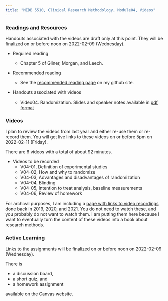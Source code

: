 ```yaml
---
title: "MEDB 5510, Clinical Research Methodology, Module04, Videos"
---
```


### Readings and Resources

Handouts associated with the videos are draft only at this point. They will be finalized on or before noon on 2022-02-09 (Wednesday).

+ Required reading
  + Chapter 5 of Gliner, Morgan, and Leech.

+ Recommended reading
  + See the [recommended reading page][git2] on my github site.

+ Handouts associated with videos
  + Video04. Randomization. Slides and speaker notes available in [pdf format][git1]

### Videos

I plan to review the videos from last year and either re-use them or re-record them. You will get live links to these videos on or before 5pm on 2022-02-11 (Friday).

There are 6 videos with a total of about 92 minutes.

+ Videos to be recorded
  + V04-01, Definition of experimental studies
  + V04-02, How and why to randomize
  + V04-03, Advantages and disadvantages of randomization
  + V04-04, Blinding
  + V04-05, Intention to treat analysis, baseline measurements
  + V04-06, Review of homework

For archival purposes, I am including a [page with links to video recordings][git0] done back in 2019, 2020, and 2021. You do not need to watch these, and you probably do not want to watch them. I am putting them here because I want to eventually turn the content of these videos into a book about research methods.

### Active Learning

Links to the assignments will be finalized on or before noon on 2022-02-09 (Wednesday).

There is

+ a discussion board,
+ a short quiz, and
+ a homework assignment

available on the Canvas website.

[git0]: https://github.com/pmean/classes/blob/master/clinical-research-methodology/modules/5510-99-videos.md
[git1]: https://github.com/pmean/classes/blob/master/clinical-research-methodology/results/video04-slides-and-speaker-notes.pdf
[git2]: https://github.com/pmean/classes/blob/master/clinical-research-methodology/modules/5510-99-readings.md
